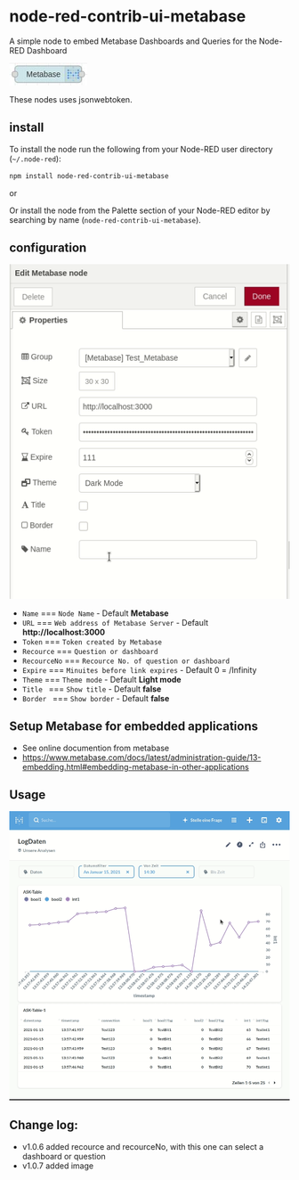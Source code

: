 # node-red-contrib-ui-metabase

A simple node to embed Metabase Dashboards and Queries for the Node-RED Dashboard

![images](ui_metabase/images/node.jpg)

These nodes uses jsonwebtoken.

## install

To install the node run the following from your Node-RED user directory (`~/.node-red`):

```bash
npm install node-red-contrib-ui-metabase
```

or

Or install the node from the Palette section of your Node-RED editor by searching by name (`node-red-contrib-ui-metabase`).

## configuration

![images](ui_metabase/images/config.gif)

- `Name`       === `Node Name` - Default **Metabase**
- `URL`        === `Web address of Metabase Server` - Default **http://localhost:3000**
- `Token`      === `Token created by Metabase`
- `Recource`   === `Question or dashboard`
- `RecourceNo` === `Recource No. of question or dashboard`
- `Expire`     === `Minuites before link expires` - Default 0 = /Infinity
- `Theme`      === `Theme mode` - Default **Light mode**
- `Title `     === `Show title` - Default **false**
- `Border `    === `Show border` - Default **false**

## Setup Metabase for embedded applications
- See online documention from metabase
- https://www.metabase.com/docs/latest/administration-guide/13-embedding.html#embedding-metabase-in-other-applications

## Usage

![images](ui_metabase/images/metabase.gif)

###
## Change log:
- v1.0.6 added recource and recourceNo, with this one can select a dashboard or question
- v1.0.7 added image

